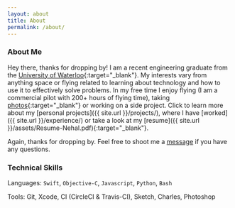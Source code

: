 ```yaml
---
layout: about
title: About
permalink: /about/
---
```

### About Me

Hey there, thanks for dropping by! I am a recent engineering graduate from the [University of Waterloo][uw-syde]{:target="_blank"}. My interests vary from anything space or flying related to learning about technology and how to use it to effectively solve problems. In my free time I enjoy flying (I am a commercial pilot with 200+ hours of flying time), taking [photos][instagram]{:target="_blank"} or working on a side project. Click to learn more about my [personal projects]({{ site.url }}/projects/), where I have [worked]({{ site.url }}/experience/) or take a look at my [resume]({{ site.url }}/assets/Resume-Nehal.pdf){:target="_blank"}.

Again, thanks for dropping by. Feel free to shoot me a [message](mailto:{{site.email}}) if you have any questions.

### Technical Skills

Languages: `Swift`, `Objective-C`, `Javascript`, `Python`, `Bash`

Tools: Git, Xcode, CI (CircleCI & Travis-CI), Sketch, Charles, Photoshop

[uw-syde]: https://uwaterloo.ca/systems-design-engineering/
[instagram]: https://www.instagram.com/nkanetka

